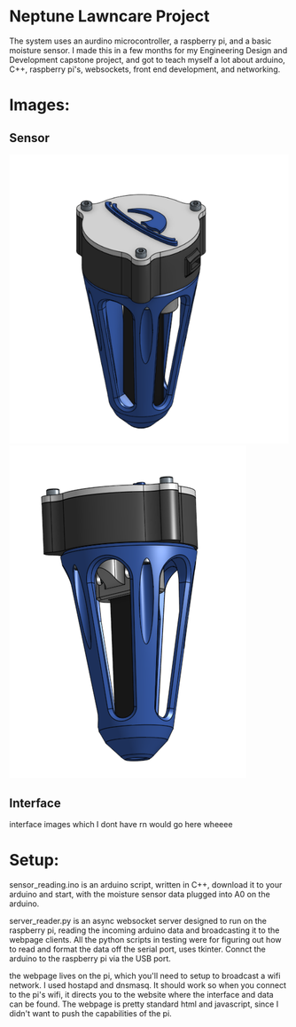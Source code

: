 # Neptune Lawncare Project

The system uses an aurdino microcontroller, a raspberry pi, and a basic moisture sensor. I made this in a few months for my Engineering Design and Development capstone project, and got to teach myself a lot about arduino, C++, raspberry pi's, websockets, front end development, and networking. 

# Images:

## Sensor
![alt](https://github.com/igobyjack/neptune_interface/blob/main/images/sensor1.png)
![alt](https://github.com/igobyjack/neptune_interface/blob/main/images/sensor2.png)

## Interface
interface images which I dont have rn would go here wheeee

# Setup: 

sensor_reading.ino is an arduino script, written in C++, download it to your arduino and start, with the moisture sensor data plugged into A0 on the arduino.

server_reader.py is an async websocket server designed to run on the raspberry pi, reading the incoming arduino data and broadcasting it to the webpage clients. All the python scripts in testing were for figuring out how to read and format the data off the serial port,  uses tkinter. Connct the arduino to the raspberry pi via the USB port.

the webpage lives on the pi, which you'll need to setup to broadcast a wifi network. I used hostapd and dnsmasq. It should work so when you connect to the pi's wifi, it directs you to the website where the interface and data can be found. The webpage is pretty standard html and javascript, since I didn't want to push the capabilities of the pi.
